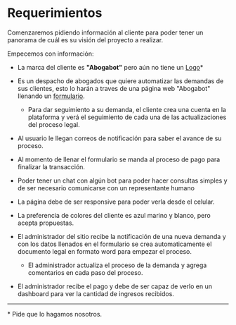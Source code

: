 # Requerimientos

Comenzaremos pidiendo información al cliente para poder tener un panorama de cuál es su visión del proyecto a realizar.

Empecemos con información:

* La marca del cliente es **"Abogabot"** pero aún no tiene un [Logo](https://github.com/Amhedriel/LaunchXPracticas/blob/master/Practica1/Requerimientos/logo.md "Logo")*

* Es un despacho de abogados que quiere automatizar las demandas de sus clientes, esto lo harán a traves de una página web "Abogabot" llenando un [formulario](https://github.com/Amhedriel/LaunchXPracticas/blob/master/Practica1/Requerimientos/formulario.md "Formulario").

  * Para dar seguimiento a su demanda, el cliente crea una cuenta en la plataforma y verá el seguimiento de cada una de las actualizaciones del proceso legal.

* Al usuario le llegan correos de notificación para saber el avance de su proceso.

* Al momento de llenar el formulario se manda al proceso de pago para finalizar la transacción.

* Poder tener un chat con algún bot para poder hacer consultas simples y de ser necesario comunicarse con un representante humano

* La página debe de ser responsive para poder verla desde el celular.

* La preferencia de colores del cliente es azul marino y blanco, pero acepta propuestas.

* El administrador del sitio recibe la notificación de una nueva demanda y con los datos llenados en el formulario se crea automaticamente el documento legal en formato word para empezar el proceso.

  * El administrador actualiza el proceso de la demanda y agrega comentarios en cada paso del proceso.

* El administrador recibe el pago y debe de ser capaz de verlo en un dashboard para ver la cantidad de ingresos recibidos.

---

\* Pide que lo hagamos nosotros.